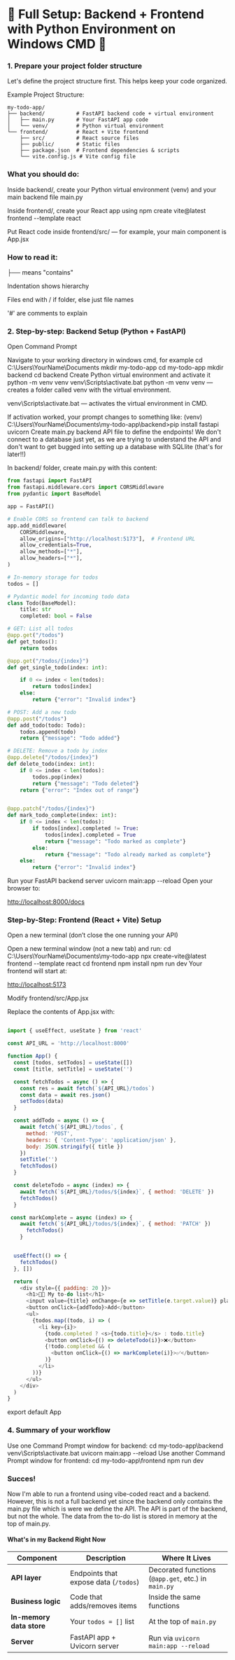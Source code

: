 # 🐍 Full Setup: Backend + Frontend with Python Environment on Windows CMD 🐍

### 1. Prepare your project folder structure

Let's define the project structure first. This helps keep your code organized.


Example Project Structure:
```
my-todo-app/
├── backend/          # FastAPI backend code + virtual environment
│   ├── main.py       # Your FastAPI app code
│   └── venv/         # Python virtual environment
└── frontend/         # React + Vite frontend
    ├── src/          # React source files
    ├── public/       # Static files
    ├── package.json  # Frontend dependencies & scripts
    └── vite.config.js # Vite config file
```
### What you should do:

Inside backend/, create your Python virtual environment (venv) and your main backend file main.py

Inside frontend/, create your React app using npm create vite@latest frontend --template react

Put React code inside frontend/src/ — for example, your main component is App.jsx

### How to read it:

├── means "contains"

Indentation shows hierarchy

Files end with / if folder, else just file names

'#' are comments to explain

### 2. Step-by-step: Backend Setup (Python + FastAPI)

Open Command Prompt

Navigate to your working directory in windows cmd, for example
cd C:\Users\YourName\Documents
mkdir my-todo-app
cd my-todo-app
mkdir backend
cd backend
Create Python virtual environment and activate it
python -m venv venv
venv\Scripts\activate.bat
python -m venv venv — creates a folder called venv with the virtual environment.

venv\Scripts\activate.bat — activates the virtual environment in CMD.

If activation worked, your prompt changes to something like:
(venv) C:\Users\YourName\Documents\my-todo-app\backend>pip install fastapi uvicorn
Create main.py backend API file to define the endpoints!
We don't connect to a database just yet, as we are trying to understand the API and don't want to get bugged into setting up a database with SQLlite (that's for later!!)

In backend/ folder, create main.py with this content:


```python
from fastapi import FastAPI
from fastapi.middleware.cors import CORSMiddleware
from pydantic import BaseModel

app = FastAPI()

# Enable CORS so frontend can talk to backend
app.add_middleware(
    CORSMiddleware,
    allow_origins=["http://localhost:5173"],  # Frontend URL
    allow_credentials=True,
    allow_methods=["*"],
    allow_headers=["*"],
)

# In-memory storage for todos
todos = []

# Pydantic model for incoming todo data
class Todo(BaseModel):
    title: str
    completed: bool = False

# GET: List all todos
@app.get("/todos")
def get_todos():
    return todos

@app.get("/todos/{index}")
def get_single_todo(index: int):

	if 0 <= index < len(todos):
		return todos[index]
	else:
		return {"error": "Invalid index"}

# POST: Add a new todo
@app.post("/todos")
def add_todo(todo: Todo):
    todos.append(todo)
    return {"message": "Todo added"}

# DELETE: Remove a todo by index
@app.delete("/todos/{index}")
def delete_todo(index: int):
    if 0 <= index < len(todos):
        todos.pop(index)
        return {"message": "Todo deleted"}
    return {"error": "Index out of range"}


@app.patch("/todos/{index}")
def mark_todo_complete(index: int):
	if 0 <= index < len(todos):
		if todos[index].completed != True:
			todos[index].completed = True
			return {"message": "Todo marked as complete"}
		else:
			return {"message": "Todo already marked as complete"}
	else:
		return {"error": "Invalid index"}

```

Run your FastAPI backend server
uvicorn main:app --reload
Open your browser to:

[http://localhost:8000/docs](http://localhost:8000/docs)

### Step-by-Step: Frontend (React + Vite) Setup

Open a new terminal (don’t close the one running your API)

Open a new terminal window (not a new tab) and run:
cd C:\Users\YourName\Documents\my-todo-app
npx create-vite@latest frontend --template react
cd frontend
npm install
npm run dev
Your frontend will start at:

[http://localhost:5173](http://localhost:5173)

Modify frontend/src/App.jsx

Replace the contents of App.jsx with:

```javascript

import { useEffect, useState } from 'react'

const API_URL = 'http://localhost:8000'

function App() {
  const [todos, setTodos] = useState([])
  const [title, setTitle] = useState('')

  const fetchTodos = async () => {
    const res = await fetch(`${API_URL}/todos`)
    const data = await res.json()
    setTodos(data)
  }

  const addTodo = async () => {
    await fetch(`${API_URL}/todos`, {
      method: 'POST',
      headers: { 'Content-Type': 'application/json' },
      body: JSON.stringify({ title })
    })
    setTitle('')
    fetchTodos()
  }

  const deleteTodo = async (index) => {
    await fetch(`${API_URL}/todos/${index}`, { method: 'DELETE' })
    fetchTodos()
  }

 const markComplete = async (index) => {
    await fetch(`${API_URL}/todos/${index}`, { method: 'PATCH' })
      fetchTodos()
    }


  useEffect(() => {
    fetchTodos()
  }, [])

  return (
    <div style={{ padding: 20 }}>
      <h1>🧠📌 My to-do list</h1>
      <input value={title} onChange={e => setTitle(e.target.value)} placeholder="New task..." />
      <button onClick={addTodo}>Add</button>
      <ul>
        {todos.map((todo, i) => (
          <li key={i}>
            {todo.completed ? <s>{todo.title}</s> : todo.title}
            <button onClick={() => deleteTodo(i)}>❌</button>
            {!todo.completed && (
              <button onClick={() => markComplete(i)}>✅</button>
            )}
          </li>
        ))}
      </ul>
    </div>
  )
}
```
export default App
### 4. Summary of your workflow

Use one Command Prompt window for backend:
cd my-todo-app\backend
venv\Scripts\activate.bat
uvicorn main:app --reload
Use another Command Prompt window for frontend:
cd my-todo-app\frontend
npm run dev
### Succes! 

Now I'm able to run a frontend using vibe-coded react and a backend. However, this is not a full backend yet since the backend only contains the main.py file which is were we define the API.
The API is part of the backend, but not the whole. The data from the to-do list is stored in memory at the top of main.py.

#### What's in my Backend Right Now

| Component                | Description                           | Where It Lives                                      |
| ------------------------ | ------------------------------------- | --------------------------------------------------- |
| **API layer**            | Endpoints that expose data (`/todos`) | Decorated functions (`@app.get`, etc.) in `main.py` |
| **Business logic**       | Code that adds/removes items          | Inside the same functions                           |
| **In-memory data store** | Your `todos = []` list                | At the top of `main.py`                             |
| **Server**               | FastAPI app + Uvicorn server          | Run via `uvicorn main:app --reload`                 |

